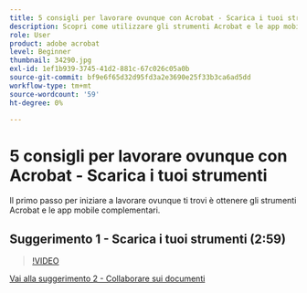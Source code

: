 ```yaml
---
title: 5 consigli per lavorare ovunque con Acrobat - Scarica i tuoi strumenti
description: Scopri come utilizzare gli strumenti Acrobat e le app mobile complementari ovunque ti trovi
role: User
product: adobe acrobat
level: Beginner
thumbnail: 34290.jpg
exl-id: 1ef1b939-3745-41d2-881c-67c026c05a0b
source-git-commit: bf9e6f65d32d95fd3a2e3690e25f33b3ca6ad5dd
workflow-type: tm+mt
source-wordcount: '59'
ht-degree: 0%

---
```


# 5 consigli per lavorare ovunque con Acrobat - Scarica i tuoi strumenti

Il primo passo per iniziare a lavorare ovunque ti trovi è ottenere gli strumenti Acrobat e le app mobile complementari.

## Suggerimento 1 - Scarica i tuoi strumenti (2:59)

>[!VIDEO](https://video.tv.adobe.com/v/34290?hidetitle=true)

[Vai alla suggerimento 2 - Collaborare sui documenti](collaborate-on-documents.md)